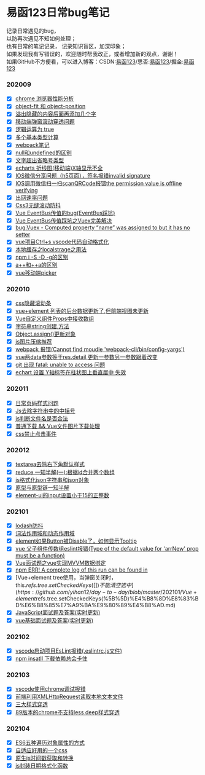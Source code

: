 # 易函123日常bug笔记

记录日常遇见的bug，  
以防再次遇见不知如何处理；    
也有日常的笔记记录，
记录知识盲区，加深印象；  
如果发现我有写错误的，欢迎随时帮我改正，或者增加新的观点，谢谢！  
如果GitHub不方便看，可以进入博客：CSDN:[易函123](https://blog.csdn.net/qq_43485006)/思否:[易函123](https://segmentfault.com/u/yihan123)/掘金:[易函123](https://juejin.cn/user/3016715638158381)

### 202009

- [x] [chrome 浏览器性能分析](https://github.com/yihan12/day-to-day/blob/master/202009/chrome%E6%B5%8F%E8%A7%88%E5%99%A8%E6%80%A7%E8%83%BD%E5%88%86%E6%9E%90.md)  
- [x] [object-fit 和 object-position](https://github.com/yihan12/day-to-day/blob/master/202009/object-fit%E5%92%8Cobject-position.md)  
- [x] [溢出隐藏的内容后面再添加几个字](https://github.com/yihan12/day-to-day/blob/master/202009/%E6%BA%A2%E5%87%BA%E9%9A%90%E8%97%8F%E7%9A%84%E5%86%85%E5%AE%B9%E5%90%8E%E9%9D%A2%E5%86%8D%E6%B7%BB%E5%8A%A0%E5%87%A0%E4%B8%AA%E5%AD%97.md)  
- [x] [移动端弹窗滚动穿透问题](https://github.com/yihan12/day-to-day/blob/master/202009/%E7%A7%BB%E5%8A%A8%E7%AB%AF%E5%BC%B9%E7%AA%97%E6%BB%9A%E5%8A%A8%E7%A9%BF%E9%80%8F%E9%97%AE%E9%A2%98.md)  
- [x] [逻辑运算为 true](https://github.com/yihan12/day-to-day/blob/master/202009/%E9%80%BB%E8%BE%91%E8%BF%90%E7%AE%97%E4%B8%BAtrue.md)  
- [x] [多个基本类型计算](https://github.com/yihan12/day-to-day/blob/master/202009/%E5%A4%9A%E4%B8%AA%E5%9F%BA%E6%9C%AC%E7%B1%BB%E5%9E%8B%E8%AE%A1%E7%AE%97.md)  
- [x] [webpack笔记](https://github.com/yihan12/day-to-day/blob/master/202009/webpack%E7%AC%94%E8%AE%B0.md)  
- [x] [null和undefined的区别](https://github.com/yihan12/day-to-day/blob/master/202009/null%E5%92%8Cundefined%E7%9A%84%E5%8C%BA%E5%88%AB.md)  
- [x] [文字超出省略号类型](https://github.com/yihan12/day-to-day/blob/master/202009/%E6%96%87%E5%AD%97%E8%B6%85%E5%87%BA%E7%9C%81%E7%95%A5%E5%8F%B7%E7%B1%BB%E5%9E%8B.md)  
- [x] [echarts 折线图(移动端)X轴显示不全](https://github.com/yihan12/day-to-day/blob/master/202009/echarts%20%E6%8A%98%E7%BA%BF%E5%9B%BE(%E7%A7%BB%E5%8A%A8%E7%AB%AF)X%E8%BD%B4%E6%98%BE%E7%A4%BA%E4%B8%8D%E5%85%A8.md)  
- [x] [IOS微信分享问题（h5页面），签名报错invalid signature](https://github.com/yihan12/day-to-day/blob/master/202009/IOS%E5%BE%AE%E4%BF%A1%E5%88%86%E4%BA%AB%E9%97%AE%E9%A2%98%EF%BC%88h5%E9%A1%B5%E9%9D%A2%EF%BC%89%EF%BC%8C%E7%AD%BE%E5%90%8D%E6%8A%A5%E9%94%99invalid%20signature.md)  
- [x] [IOS调用微信扫一扫scanQRCode报错the permission value is offline verifying](https://github.com/yihan12/day-to-day/blob/master/202009/IOS%E8%B0%83%E7%94%A8%E5%BE%AE%E4%BF%A1%E6%89%AB%E4%B8%80%E6%89%ABscanQRCode%E6%8A%A5%E9%94%99the%20permission%20value%20is%20offline%20verifying.md)  
- [x] [出网速率问题](https://github.com/yihan12/day-to-day/edit/master/202009/%E5%87%BA%E7%BD%91%E9%80%9F%E7%8E%87%E9%97%AE%E9%A2%98.md)  
- [x] [Css3无缝滚动防抖](https://github.com/yihan12/day-to-day/blob/master/202009/Css3%E6%97%A0%E7%BC%9D%E6%BB%9A%E5%8A%A8%E9%98%B2%E6%8A%96.md)  
- [x] [Vue EventBus传值的bug(EventBus踩坑)](https://github.com/yihan12/day-to-day/blob/master/202009/Vue%20%20EventBus%E4%BC%A0%E5%80%BC%E7%9A%84bug(EventBus%E8%B8%A9%E5%9D%91).md)  
- [x] [Vue EventBus传值踩坑之Vuex完美解决](https://github.com/yihan12/day-to-day/blob/master/202009/Vue%20EventBus%E4%BC%A0%E5%80%BC%E8%B8%A9%E5%9D%91%E4%B9%8BVuex%E5%AE%8C%E7%BE%8E%E8%A7%A3%E5%86%B3.md)  
- [x] [bug:Vuex - Computed property “name” was assigned to but it has no setter](https://github.com/yihan12/day-to-day/blob/master/202009/bug:Vuex%20-%20Computed%20property%20%E2%80%9Cname%E2%80%9D%20was%20assigned%20to%20but%20it%20has%20no%20setter.md)  
- [x] [vue项目Ctrl+s vscode代码自动格式化](https://github.com/yihan12/day-to-day/blob/master/202009/vue%E9%A1%B9%E7%9B%AECtrl%2Bs%20vscode%E4%BB%A3%E7%A0%81%E8%87%AA%E5%8A%A8%E6%A0%BC%E5%BC%8F%E5%8C%96.md)  
- [x] [本地缓存之localstrage之用法](https://github.com/yihan12/day-to-day/blob/master/202009/%E6%9C%AC%E5%9C%B0%E7%BC%93%E5%AD%98%E4%B9%8Blocalstrage%E4%B9%8B%E7%94%A8%E6%B3%95.md)  
- [x] [npm i -S -D -g的区别](https://github.com/yihan12/day-to-day/blob/master/202009/npm%20i%20-S%20-D%20-g%E7%9A%84%E5%8C%BA%E5%88%AB.md)  
- [x] [a++和++a的区别](https://github.com/yihan12/day-to-day/blob/master/202009/a++%E5%92%8C++a%E7%9A%84%E5%8C%BA%E5%88%AB.md)  
- [x] [vue移动端picker](https://github.com/yihan12/day-to-day/blob/master/202009/vue%E7%A7%BB%E5%8A%A8%E7%AB%AFpicker.md)  
### 202010

- [x] [css隐藏滚动条](https://github.com/yihan12/day-to-day/blob/master/202010/css%E9%9A%90%E8%97%8F%E6%BB%9A%E5%8A%A8%E6%9D%A1.md)  
- [x] [vue+element 列表的后台数据更新了,但前端视图未更新](https://github.com/yihan12/day-to-day/blob/master/202010/vue%2Belement%20%E5%88%97%E8%A1%A8%E7%9A%84%E5%90%8E%E5%8F%B0%E6%95%B0%E6%8D%AE%E6%9B%B4%E6%96%B0%E4%BA%86%2C%E4%BD%86%E5%89%8D%E7%AB%AF%E8%A7%86%E5%9B%BE%E6%9C%AA%E6%9B%B4%E6%96%B0.md)  
- [x] [Vue自定义组件Props中接收数组](https://github.com/yihan12/day-to-day/blob/master/202010/Vue%E8%87%AA%E5%AE%9A%E4%B9%89%E7%BB%84%E4%BB%B6Props%E4%B8%AD%E6%8E%A5%E6%94%B6%E6%95%B0%E7%BB%84.md)  
- [x] [字符串string创建,方法](https://github.com/yihan12/day-to-day/blob/master/202010/%E5%AD%97%E7%AC%A6%E4%B8%B2string%E5%88%9B%E5%BB%BA,%E6%96%B9%E6%B3%95.md)  
- [x] [Object.assign()更新对象](https://github.com/yihan12/day-to-day/blob/master/202010/Object.assign()%E6%9B%B4%E6%96%B0%E5%AF%B9%E8%B1%A1.md)  
- [x] [js图片压缩推荐](https://github.com/yihan12/day-to-day/blob/master/202010/js%E5%9B%BE%E7%89%87%E5%8E%8B%E7%BC%A9%E6%8E%A8%E8%8D%90.md)  
- [x] [webpack 报错(Cannot find moudle 'webpack-cli/bin/config-yargs')](https://github.com/yihan12/day-to-day/blob/master/202010/webpack%20%E6%8A%A5%E9%94%99(Cannot%20find%20moudle%20'webpack-cli%5Cbin%5Cconfig-yargs').md)  
- [x] [vue两data参数等于res.detail,更新一参数另一参数跟着改变](https://github.com/yihan12/day-to-day/blob/master/202010/vue%E4%B8%A4data%E5%8F%82%E6%95%B0%E7%AD%89%E4%BA%8Eres.detail%2C%E6%9B%B4%E6%96%B0%E4%B8%80%E5%8F%82%E6%95%B0%E5%8F%A6%E4%B8%80%E5%8F%82%E6%95%B0%E8%B7%9F%E7%9D%80%E6%94%B9%E5%8F%98.md)  
- [x] [git 出现 fatal: unable to access 问题](https://github.com/yihan12/day-to-day/blob/master/202010/git%20%E5%87%BA%E7%8E%B0%20fatal:%20unable%20to%20access%20%E9%97%AE%E9%A2%98.md)  
- [x] [echart 设置 Y轴标签在柱状图上垂直居中 失效
](https://github.com/yihan12/day-to-day/blob/master/202010/echart%20%E8%AE%BE%E7%BD%AE%20Y%E8%BD%B4%E6%A0%87%E7%AD%BE%E5%9C%A8%E6%9F%B1%E7%8A%B6%E5%9B%BE%E4%B8%8A%E5%9E%82%E7%9B%B4%E5%B1%85%E4%B8%AD%20%E5%A4%B1%E6%95%88.md)  

### 202011

- [x] [日常页码样式问题](https://github.com/yihan12/day-to-day/blob/master/202011/%E6%97%A5%E5%B8%B8%E9%A1%B5%E7%A0%81%E6%A0%B7%E5%BC%8F%E9%97%AE%E9%A2%98.md)  
- [x] [Js去除字符串中的中括号](https://github.com/yihan12/day-to-day/blob/master/202011/Js%E5%8E%BB%E9%99%A4%E5%AD%97%E7%AC%A6%E4%B8%B2%E4%B8%AD%E7%9A%84%E4%B8%AD%E6%8B%AC%E5%8F%B7.md)  
- [x] [js判断文件名是否合法](https://github.com/yihan12/day-to-day/blob/master/202011/js%E5%88%A4%E6%96%AD%E6%96%87%E4%BB%B6%E5%90%8D%E6%98%AF%E5%90%A6%E5%90%88%E6%B3%95.md)  
- [x] [普通下载 && Vue文件图片下载处理](https://github.com/yihan12/day-to-day/blob/master/202011/%E6%99%AE%E9%80%9A%E4%B8%8B%E8%BD%BD%20%26%26%20Vue%E6%96%87%E4%BB%B6%E5%9B%BE%E7%89%87%E4%B8%8B%E8%BD%BD%E5%A4%84%E7%90%86.md)  
- [x] [css禁止点击事件](https://github.com/yihan12/day-to-day/blob/master/202011/css%E7%A6%81%E6%AD%A2%E7%82%B9%E5%87%BB%E4%BA%8B%E4%BB%B6.md)  

### 202012

- [x] [textarea去除右下角默认样式](https://github.com/yihan12/day-to-day/blob/master/202012/textarea%E5%8E%BB%E9%99%A4%E5%8F%B3%E4%B8%8B%E8%A7%92%E9%BB%98%E8%AE%A4%E6%A0%B7%E5%BC%8F.md)  
- [x] [reduce 一知半解(一):根据id合并两个数组](https://github.com/yihan12/day-to-day/blob/master/202012/reduce%20%E4%B8%80%E7%9F%A5%E5%8D%8A%E8%A7%A3(%E4%B8%80):%E6%A0%B9%E6%8D%AEid%E5%90%88%E5%B9%B6%E4%B8%A4%E4%B8%AA%E6%95%B0%E7%BB%84%20.md)  
- [x] [js格式化json字符串和json对象](https://github.com/yihan12/day-to-day/blob/master/202012/js%E6%A0%BC%E5%BC%8F%E5%8C%96json%E5%AD%97%E7%AC%A6%E4%B8%B2%E5%92%8Cjson%E5%AF%B9%E8%B1%A1.md)  
- [x] [原型与原型链一知半解](https://github.com/yihan12/day-to-day/blob/master/202012/%E5%8E%9F%E5%9E%8B%E4%B8%8E%E5%8E%9F%E5%9E%8B%E9%93%BE%E4%B8%80%E7%9F%A5%E5%8D%8A%E8%A7%A3.md)  
- [x] [element-ui的input设置小于15的正整数](https://github.com/yihan12/day-to-day/blob/master/202012/element-ui%E7%9A%84input%E8%AE%BE%E7%BD%AE%E5%B0%8F%E4%BA%8E15%E7%9A%84%E6%AD%A3%E6%95%B4%E6%95%B0.md)

### 202101

- [x] [lodash防抖](https://github.com/yihan12/day-to-day/blob/master/202101/lodash%E9%98%B2%E6%8A%96.md)  
- [x] [词法作用域和动态作用域](https://github.com/yihan12/day-to-day/blob/master/202101/%E8%AF%8D%E6%B3%95%E4%BD%9C%E7%94%A8%E5%9F%9F%E5%92%8C%E5%8A%A8%E6%80%81%E4%BD%9C%E7%94%A8%E5%9F%9F.md)  
- [x] [element如果Button被Disable了，如何显示Tooltip](https://github.com/yihan12/day-to-day/blob/master/202101/element%E5%A6%82%E6%9E%9CButton%E8%A2%ABDisable%E4%BA%86%EF%BC%8C%E5%A6%82%E4%BD%95%E6%98%BE%E7%A4%BATooltip.md)  
- [x] [vue 父子组件传数组eslint报错(Type of the default value for 'arrNew' prop must be a function)](https://github.com/yihan12/day-to-day/blob/master/202101/vue%20%E7%88%B6%E5%AD%90%E7%BB%84%E4%BB%B6%E4%BC%A0%E6%95%B0%E7%BB%84eslint%E6%8A%A5%E9%94%99(Type%20of%20the%20default%20value%20for%20'arrNew'%20prop%20must%20be%20a%20function).md)  
- [x] [Vue面试题之vue实现MVVM数据绑定](https://github.com/yihan12/day-to-day/blob/master/202101/Vue%E9%9D%A2%E8%AF%95%E9%A2%98%E4%B9%8Bvue%E5%AE%9E%E7%8E%B0MVVM%E6%95%B0%E6%8D%AE%E7%BB%91%E5%AE%9A.md)  
- [x] [npm ERR! A complete log of this run can be found in](https://github.com/yihan12/day-to-day/blob/master/202101/npm%20ERR!%20A%20complete%20log%20of%20this%20run%20can%20be%20found%20in.md)  
- [x] [Vue+element tree使用，当弹窗关闭时，this.$refs.tree.setCheckedKeys([])不能清空选中](https://github.com/yihan12/day-to-day/blob/master/202101/Vue+element%20tree%E4%BD%BF%E7%94%A8%EF%BC%8C%E5%BD%93%E5%BC%B9%E7%AA%97%E5%85%B3%E9%97%AD%E6%97%B6%EF%BC%8Cthis.$refs.tree.setCheckedKeys(%5B%5D)%E4%B8%8D%E8%83%BD%E6%B8%85%E7%A9%BA%E9%80%89%E4%B8%AD.md)  
- [x] [JavaScript面试题及答案(实时更新)](https://github.com/yihan12/day-to-day/blob/master/202101/JavaScript%E9%9D%A2%E8%AF%95%E9%A2%98%E5%8F%8A%E7%AD%94%E6%A1%88%EF%BC%88%E6%8C%81%E7%BB%AD%E6%9B%B4%E6%96%B0%EF%BC%89.md)  
- [x] [vue基础面试题及答案(实时更新)](https://github.com/yihan12/day-to-day/blob/master/202101/vue%E5%9F%BA%E7%A1%80%E9%9D%A2%E8%AF%95%E9%A2%98%E5%8F%8A%E7%AD%94%E6%A1%88(%E5%AE%9E%E6%97%B6%E6%9B%B4%E6%96%B0).md)  

### 202102

- [x] [vscode启动项目EsLint报错(.eslintrc.js文件)](https://github.com/yihan12/day-to-day/blob/master/202102/vscode%E5%90%AF%E5%8A%A8%E9%A1%B9%E7%9B%AEEsLint%E6%8A%A5%E9%94%99(.eslintrc.js%E6%96%87%E4%BB%B6).md)  
- [x] [npm insatll 下载依赖总会卡住](https://github.com/yihan12/day-to-day/blob/master/202102/npm%20insatll%20%E4%B8%8B%E8%BD%BD%E4%BE%9D%E8%B5%96%E6%80%BB%E4%BC%9A%E5%8D%A1%E4%BD%8F.md)  

### 202103

- [x] [vscode使用chrome调试报错](https://github.com/yihan12/day-to-day/blob/master/202103/vscode%E4%BD%BF%E7%94%A8chrome%E8%B0%83%E8%AF%95%E6%8A%A5%E9%94%99.md)  
- [x] [前端利用XMLHttpRequest读取本地文本文件](https://github.com/yihan12/day-to-day/blob/master/202103/%E5%89%8D%E7%AB%AF%E5%88%A9%E7%94%A8XMLHttpRequest%E8%AF%BB%E5%8F%96%E6%9C%AC%E5%9C%B0%E6%96%87%E6%9C%AC%E6%96%87%E4%BB%B6.md)  
- [x] [三大样式穿透](https://github.com/yihan12/day-to-day/blob/master/202103/%E4%B8%89%E5%A4%A7%E6%A0%B7%E5%BC%8F%E7%A9%BF%E9%80%8F.md)  
- [x] [89版本的chrome不支持less deep样式穿透](https://github.com/yihan12/day-to-day/blob/master/202103/89%E7%89%88%E6%9C%AC%E7%9A%84chrome%E4%B8%8D%E6%94%AF%E6%8C%81less%20deep%E6%A0%B7%E5%BC%8F%E7%A9%BF%E9%80%8F.md)  

### 202104  

- [x] [ES6五种遍历对象属性的方式](https://github.com/yihan12/day-to-day/blob/master/202104/ES6%E4%BA%94%E7%A7%8D%E9%81%8D%E5%8E%86%E5%AF%B9%E8%B1%A1%E5%B1%9E%E6%80%A7%E7%9A%84%E6%96%B9%E5%BC%8F.md)  
- [x] [自适应好用的一个css](https://github.com/yihan12/day-to-day/blob/master/202104/%E8%87%AA%E9%80%82%E5%BA%94%E5%A5%BD%E7%94%A8%E7%9A%84%E4%B8%80%E4%B8%AAcss.md)   
- [x] [原生js时间戳获取和转换](https://github.com/yihan12/day-to-day/blob/master/202104/%E5%8E%9F%E7%94%9Fjs%E6%97%B6%E9%97%B4%E6%88%B3%E8%8E%B7%E5%8F%96%E5%92%8C%E8%BD%AC%E6%8D%A2.md)   
- [x] [js封装日期格式化函数](https://github.com/yihan12/day-to-day/blob/master/202104/js%E5%B0%81%E8%A3%85%E6%97%A5%E6%9C%9F%E6%A0%BC%E5%BC%8F%E5%8C%96%E5%87%BD%E6%95%B0.md)
